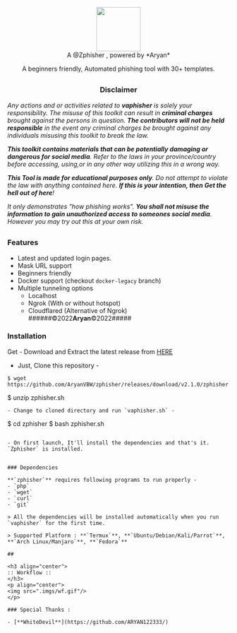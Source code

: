 <!-- vaphisher -->
<p align="center">
<img src="https://github.com/ARYAN122333/L3MON/blob/main/logo.png" height="100"><br>
A @Zphisher , powered by *Aryan*
</p>
<p align="center">
  
<p align="center">A beginners friendly, Automated phishing tool with 30+ templates.</p>

##

<h3><p align="center">Disclaimer</p></h3>

<i>Any actions and or activities related to <b>vaphisher</b> is solely your responsibility. The misuse of this toolkit can result in <b>criminal charges</b> brought against the persons in question. <b>The contributors will not be held responsible</b> in the event any criminal charges be brought against any individuals misusing this toolkit to break the law.

<b>This toolkit contains materials that can be potentially damaging or dangerous for social media</b>. Refer to the laws in your province/country before accessing, using,or in any other way utilizing this in a wrong way.

<b>This Tool is made for educational purposes only</b>. Do not attempt to violate the law with anything contained here. <b>If this is your intention, then Get the hell out of here</b>!

It only demonstrates "how phishing works". <b>You shall not misuse the information to gain unauthorized access to someones social media</b>. However you may try out this at your own risk.</i>

##

### Features

- Latest and updated login pages.
- Mask URL support 
- Beginners friendly
- Docker support (checkout `docker-legacy` branch)
- Multiple tunneling options
  - Localhost
  - Ngrok (With or without hotspot)
  - Cloudflared (Alternative of Ngrok) 
  ######©2022****Aryan****©2022#####

### Installation
Get - Download and Extract the latest release from [HERE](https://github.com/AryanVBW/zphisher/releases/download/v2.1.0/zphisher.zip)
- Just, Clone this repository -
```
$ wget https://github.com/AryanVBW/zphisher/releases/download/v2.1.0/zphisher.zip
```
$ unzip zphisher.sh
```
- Change to cloned directory and run `vaphisher.sh` -
```
$ cd zphisher
$ bash zphisher.sh
```

- On first launch, It'll install the dependencies and that's it. `Zphisher` is installed.


### Dependencies

**`zphisher`** requires following programs to run properly - 
- `php`
- `wget`
- `curl`
- `git`

> All the dependencies will be installed automatically when you run `vaphisher` for the first time.

> Supported Platform : **`Termux`**, **`Ubuntu/Debian/Kali/Parrot`**, **`Arch Linux/Manjaro`**, **`Fedora`**

##

<h3 align="center">
:: Workflow ::
</h3>
<p align="center">
<img src=".imgs/wf.gif"/>
</p>

### Special Thanks :

- [**WhiteDevil**](https://github.com/ARYAN122333/)

